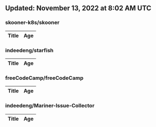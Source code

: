 ## Updated: November 13, 2022 at 8:02 AM UTC


### skooner-k8s/skooner
|**Title**|**Age**|
|:----|:----|


### indeedeng/starfish
|**Title**|**Age**|
|:----|:----|


### freeCodeCamp/freeCodeCamp
|**Title**|**Age**|
|:----|:----|


### indeedeng/Mariner-Issue-Collector
|**Title**|**Age**|
|:----|:----|